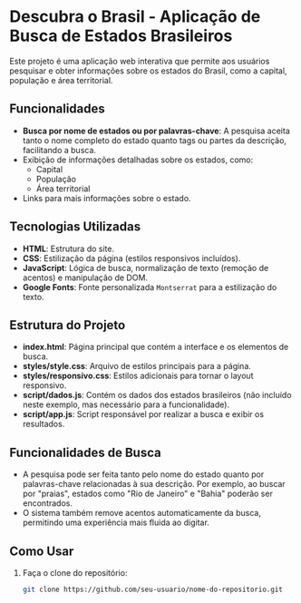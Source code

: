 # Descubra o Brasil - Aplicação de Busca de Estados Brasileiros

Este projeto é uma aplicação web interativa que permite aos usuários pesquisar e obter informações sobre os estados do Brasil, como a capital, população e área territorial.

## Funcionalidades

- **Busca por nome de estados ou por palavras-chave**: A pesquisa aceita tanto o nome completo do estado quanto tags ou partes da descrição, facilitando a busca.
- Exibição de informações detalhadas sobre os estados, como:
  - Capital
  - População
  - Área territorial
- Links para mais informações sobre o estado.
  
## Tecnologias Utilizadas

- **HTML**: Estrutura do site.
- **CSS**: Estilização da página (estilos responsivos incluídos).
- **JavaScript**: Lógica de busca, normalização de texto (remoção de acentos) e manipulação de DOM.
- **Google Fonts**: Fonte personalizada `Montserrat` para a estilização do texto.

## Estrutura do Projeto

- **index.html**: Página principal que contém a interface e os elementos de busca.
- **styles/style.css**: Arquivo de estilos principais para a página.
- **styles/responsivo.css**: Estilos adicionais para tornar o layout responsivo.
- **script/dados.js**: Contém os dados dos estados brasileiros (não incluído neste exemplo, mas necessário para a funcionalidade).
- **script/app.js**: Script responsável por realizar a busca e exibir os resultados.

## Funcionalidades de Busca

- A pesquisa pode ser feita tanto pelo nome do estado quanto por palavras-chave relacionadas à sua descrição. Por exemplo, ao buscar por "praias", estados como "Rio de Janeiro" e "Bahia" poderão ser encontrados.
- O sistema também remove acentos automaticamente da busca, permitindo uma experiência mais fluida ao digitar.

## Como Usar

1. Faça o clone do repositório:
   ```bash
   git clone https://github.com/seu-usuario/nome-do-repositorio.git
